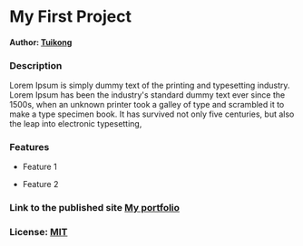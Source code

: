 # My First Project

#### Author: [Tuikong](github.com/Allantuikong)
 
### Description

 Lorem Ipsum is simply dummy text of the printing and typesetting industry. Lorem Ipsum has been the industry's standard dummy text ever since the 1500s, when an unknown printer took a galley of type and scrambled it to make a type specimen book. It has survived not only five centuries, but also the leap into electronic typesetting,

### Features
* Feature 1
- Feature 2

### Link to the published site [My portfolio](google.com)

### License: [MIT](https://raw.githubusercontent.com/Allantuikong/my-first-website/master/LICENSE)
